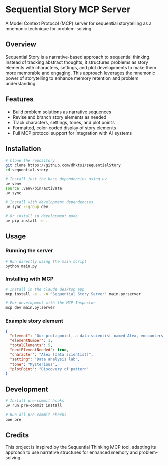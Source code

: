 # Sequential Story MCP Server

A Model Context Protocol (MCP) server for sequential storytelling as a mnemonic technique for problem-solving.

## Overview

Sequential Story is a narrative-based approach to sequential thinking. Instead of tracking abstract thoughts, it structures problems as story elements with characters, settings, and plot developments to make them more memorable and engaging. This approach leverages the mnemonic power of storytelling to enhance memory retention and problem understanding.

## Features

- Build problem solutions as narrative sequences
- Revise and branch story elements as needed
- Track characters, settings, tones, and plot points
- Formatted, color-coded display of story elements
- Full MCP protocol support for integration with AI systems

## Installation

```bash
# Clone the repository
git clone https://github.com/dhkts1/sequentialStory
cd sequential-story

# Install just the base dependencies using uv
uv venv
source .venv/bin/activate
uv sync

# Install with development dependencies
uv sync --group dev

# Or install in development mode
uv pip install -e .
```

## Usage

### Running the server

```bash
# Run directly using the main script
python main.py
```

### Installing with MCP

```bash
# Install in the Claude desktop app
mcp install -e . -n "Sequential Story Server" main.py:server

# For development with the MCP Inspector
mcp dev main.py:server
```

### Example story element

```json
{
  "element": "Our protagonist, a data scientist named Alex, encounters a mysterious pattern in the customer behavior data.",
  "elementNumber": 1,
  "totalElements": 5,
  "nextElementNeeded": true,
  "character": "Alex (data scientist)",
  "setting": "Data analysis lab",
  "tone": "Mysterious",
  "plotPoint": "Discovery of pattern"
}
```

## Development

```bash
# Install pre-commit hooks
uv run pre-commit install

# Run all pre-commit checks
poe pre
```

## Credits

This project is inspired by the Sequential Thinking MCP tool, adapting its approach to use narrative structures for enhanced memory and problem-solving.